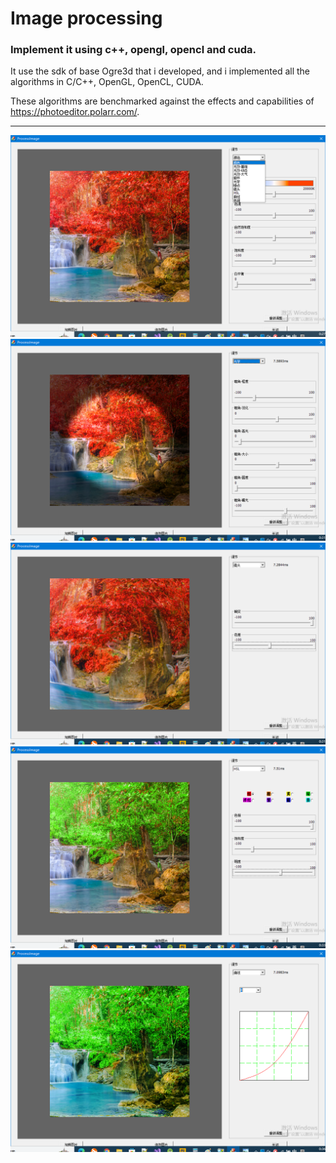 # Image processing

### Implement it using c++, opengl, opencl and cuda.

It use the sdk of base Ogre3d that i developed, and i implemented all the algorithms in C/C++, OpenGL, OpenCL, CUDA.

These algorithms are benchmarked against the effects and capabilities of https://photoeditor.polarr.com/.

------

![image](https://github.com/Joe-Bi-2016/ProcessImage/blob/master/1.png)
![image](https://github.com/Joe-Bi-2016/ProcessImage/blob/master/2.png)
![image](https://github.com/Joe-Bi-2016/ProcessImage/blob/master/3.png)
![image](https://github.com/Joe-Bi-2016/ProcessImage/blob/master/4.png)
![image](https://github.com/Joe-Bi-2016/ProcessImage/blob/master/5.png)